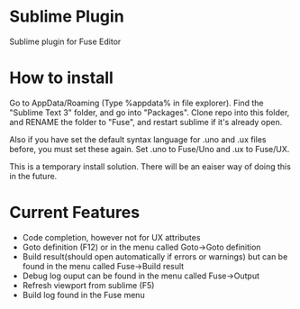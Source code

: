 Sublime Plugin
==================
Sublime plugin for Fuse Editor

How to install
=================
Go to AppData/Roaming (Type %appdata% in file explorer). Find the "Sublime Text 3" folder, and go into "Packages".
Clone repo into this folder, and RENAME the folder to "Fuse", and restart sublime if it's already open.

Also if you have set the default syntax language for .uno and .ux files before, you must set these again. Set .uno to Fuse/Uno and .ux to Fuse/UX.

This is a temporary install solution. There will be an eaiser way of doing this in the future.

Current Features
=================
* Code completion, however not for UX attributes
* Goto definition (F12) or in the menu called Goto->Goto definition
* Build result(should open automatically if errors or warnings) but can be found in the menu called Fuse->Build result
* Debug log ouput can be found in the menu called Fuse->Output
* Refresh viewport from sublime (F5)
* Build log found in the Fuse menu